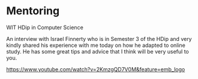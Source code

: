 # Mentoring
WIT HDip in Computer Science


An interview with Israel Finnerty who is in Semester 3 of the HDip and very kindly shared his experience with me today on how he adapted to online study. 
He has some great tips and advice that I think will be very useful to you. 


https://www.youtube.com/watch?v=2KmzgQD7V0M&feature=emb_logo


